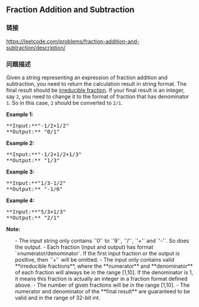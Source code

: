 ## Fraction Addition and Subtraction  
### 链接  
https://leetcode.com/problems/fraction-addition-and-subtraction/description/  
### 问题描述
Given a string representing an expression of fraction addition and subtraction, you need to return the calculation result in string format. The final result should be <a href = "https://en.wikipedia.org/wiki/Irreducible_fraction">irreducible fraction</a>. If your final result is an integer, say `2`, you need to change it to the format of fraction that has denominator `1`. So in this case, `2` should be converted to `2/1`.

**Example 1:**<br />
<pre>
**Input:**"-1/2+1/2"
**Output:** "0/1"
</pre>


**Example 2:**<br />
<pre>
**Input:**"-1/2+1/2+1/3"
**Output:** "1/3"
</pre>


**Example 3:**<br />
<pre>
**Input:**"1/3-1/2"
**Output:** "-1/6"
</pre>


**Example 4:**<br />
<pre>
**Input:**"5/3+1/3"
**Output:** "2/1"
</pre>


**Note:**<br>
<ol>
- The input string only contains `'0'` to `'9'`, `'/'`, `'+'` and `'-'`. So does the output.
- Each fraction (input and output) has format `±numerator/denominator`. If the first input fraction or the output is positive, then `'+'` will be omitted.
- The input only contains valid **irreducible fractions**, where the **numerator** and **denominator** of each fraction will always be in the range [1,10]. If the denominator is 1, it means this fraction is actually an integer in a fraction format defined above. 
- The number of given fractions will be in the range [1,10].
- The numerator and denominator of the **final result** are guaranteed to be valid and in the range of 32-bit int.
</ol>

